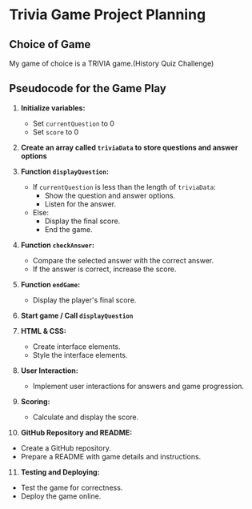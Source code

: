 # Trivia Game Project Planning

## Choice of Game

My game of choice is a TRIVIA game.(History Quiz Challenge)

## Pseudocode for the Game Play

1. **Initialize variables:**

   - Set `currentQuestion` to 0
   - Set `score` to 0

2. **Create an array called `triviaData` to store questions and answer options**

3. **Function `displayQuestion`:**

   - If `currentQuestion` is less than the length of `triviaData`:
     - Show the question and answer options.
     - Listen for the answer.
   - Else:
     - Display the final score.
     - End the game.

4. **Function `checkAnswer`:**

   - Compare the selected answer with the correct answer.
   - If the answer is correct, increase the score.

5. **Function `endGame`:**

   - Display the player's final score.

6. **Start game / Call `displayQuestion`**

7. **HTML & CSS:**

   - Create interface elements.
   - Style the interface elements.

8. **User Interaction:**

   - Implement user interactions for answers and game progression.

9. **Scoring:**

   - Calculate and display the score.

10. **GitHub Repository and README:**

- Create a GitHub repository.
- Prepare a README with game details and instructions.

11. **Testing and Deploying:**

- Test the game for correctness.
- Deploy the game online.
